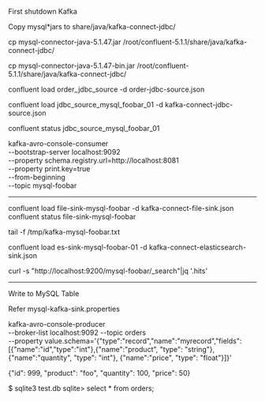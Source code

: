 First shutdown Kafka 

Copy mysql*jars to share/java/kafka-connect-jdbc/

cp mysql-connector-java-5.1.47.jar /root/confluent-5.1.1/share/java/kafka-connect-jdbc/

cp mysql-connector-java-5.1.47-bin.jar /root/confluent-5.1.1/share/java/kafka-connect-jdbc/


confluent load order_jdbc_source -d order-jdbc-source.json




confluent load jdbc_source_mysql_foobar_01 -d  kafka-connect-jdbc-source.json

confluent status jdbc_source_mysql_foobar_01

kafka-avro-console-consumer \
--bootstrap-server localhost:9092 \
--property schema.registry.url=http://localhost:8081 \
--property print.key=true \
--from-beginning \
--topic mysql-foobar

------

confluent load file-sink-mysql-foobar -d kafka-connect-file-sink.json
confluent status file-sink-mysql-foobar

tail -f /tmp/kafka-mysql-foobar.txt



confluent load es-sink-mysql-foobar-01 -d kafka-connect-elasticsearch-sink.json

curl -s "http://localhost:9200/mysql-foobar/_search"|jq '.hits'





---
Write to MySQL Table

Refer mysql-kafka-sink.properties

kafka-avro-console-producer \
 --broker-list localhost:9092 --topic orders \
 --property value.schema='{"type":"record","name":"myrecord","fields":[{"name":"id","type":"int"},{"name":"product", "type": "string"}, {"name":"quantity", "type": "int"}, {"name":"price",
 "type": "float"}]}'


{"id": 999, "product": "foo", "quantity": 100, "price": 50}

$ sqlite3 test.db
sqlite> select * from orders;
